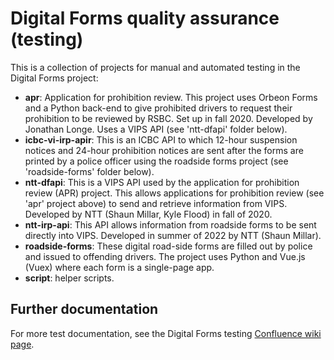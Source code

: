 # Digital Forms quality assurance (testing)

This is a collection of projects for manual and automated testing in the Digital Forms project:

- **apr**: Application for prohibition review. This project uses Orbeon Forms and a Python back-end to give prohibited drivers to request their prohibition to be reviewed by RSBC. Set up in fall 2020. Developed by Jonathan Longe. Uses a VIPS API (see 'ntt-dfapi' folder below). 
- **icbc-vi-irp-apir**: This is an ICBC API to which 12-hour suspension notices and 24-hour prohibition notices are sent after the forms are printed by a police officer using the roadside forms project (see 'roadside-forms' folder below).
- **ntt-dfapi**: This is a VIPS API used by the application for prohibition review (APR) project. This allows applications for prohibition review (see 'apr' project above) to send and retrieve information from VIPS. Developed by NTT (Shaun Millar, Kyle Flood) in fall of 2020.
- **ntt-irp-api**: This API allows information from roadside forms to be sent directly into VIPS. Developed in summer of 2022 by NTT (Shaun Millar).
- **roadside-forms**: These digital road-side forms are filled out by police and issued to offending drivers. The project uses Python and Vue.js (Vuex) where each form is a single-page app.
- **script**: helper scripts.


## Further documentation

For more test documentation, see the Digital Forms testing [Confluence wiki page](https://justice.gov.bc.ca/wiki/display/RDFP/Digital+Forms+project+testing). 